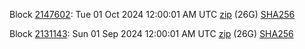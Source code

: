 Block [2147602](https://insight.dash.org/insight/block/000000000000002c4fe6b50c7f497d98aafe15e94baebf9520bea49d3a429eb6): Tue 01 Oct 2024 12:00:01 AM UTC [zip](https://dash-bootstrap-2.ams3.digitaloceanspaces.com/mainnet/2024-10-01/bootstrap.dat.zip) (26G) [SHA256](https://dash-bootstrap-2.ams3.digitaloceanspaces.com/mainnet/2024-10-01/sha256.txt)

Block [2131143](https://insight.dash.org/insight/block/000000000000001cb4a7a58f4118e20a6cfe63616d6d3c2d0818aec4560d9311): Sun 01 Sep 2024 12:00:01 AM UTC [zip](https://dash-bootstrap-2.ams3.digitaloceanspaces.com/mainnet/2024-09-01/bootstrap.dat.zip) (26G) [SHA256](https://dash-bootstrap-2.ams3.digitaloceanspaces.com/mainnet/2024-09-01/sha256.txt)
